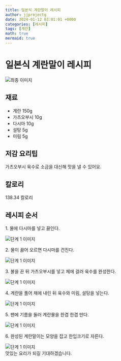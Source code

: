 ```yaml
---
title: 일본식 계란말이 레시피
author: jjprojectg
date: 2024-01-12 03:01:01 +0000
categories: [레시피]
tags: [계란]
math: true
mermaid: true
---
```

<meta name="og:type" content="website"/>
<meta charset="UTF-8"/>
<div class="header">
  <h1>일본식 계란말이 레시피</h1>
</div>

<div class="container my-4">
  <div class="row">
    <div class="col-12 col-md-6">
      <div class="recipe-image">
        <img src="http://www.foodsafetykorea.go.kr/uploadimg/20190408/20190408094414_1554684254971.jpg" class="step-image" alt="최종 이미지"/>
      </div>
    </div>
    <div class="col-12 col-md-6">
      <div class="ingredients">
        <h2>재료</h2>
        <ul class="card">
          <li> 계란 150g </li>
          <li>  가츠오부시 10g </li>
          <li>  다시마 10g </li>
          <li>  설탕 5g </li>
          <li>  미림 5g </li>
</ul>
      </div>
    </div>
    <div class="col-12 col-md-6">
      <div class="ingredients">
        <h2>저감 요리팁</h2>
        <div class="card"> 
          <p>
            가츠오부시 육수로 소금을 대신해 맛을 낼 수 있어요.
          </p>
        </div>
      </div>
      <div class="ingredients">
        <h2>칼로리</h2>
        <div class="card"> 
          <p>
            138.34 칼로리
          </p>
        </div>
      </div>
    </div>
  </div>

  <h2 class="my-4">레시피 순서</h2>
  <div class="card recipe-card">
    <div class="card-body recipe-step">
      <p class="card-text step-description">1. 물에 다시마를 넣고 끓인다.</p>
      <img src="http://www.foodsafetykorea.go.kr/uploadimg/20190408/20190408094453_1554684293710.jpg" alt="단계 1 이미지" class="step-image"/>
    </div>
  </div>
  <div class="card recipe-card">
    <div class="card-body recipe-step">
      <p class="card-text step-description">2. 물이 끓어 오르면 다시마를 건진다.</p>
      <img src="http://www.foodsafetykorea.go.kr/uploadimg/20190408/20190408094511_1554684311206.jpg" alt="단계 1 이미지" class="step-image"/>
    </div>
  </div>
  <div class="card recipe-card">
    <div class="card-body recipe-step">
      <p class="card-text step-description">3. 불을 끈 뒤 가츠오부시를 넣고 체에 걸러 육수를 완성한다.</p>
      <img src="http://www.foodsafetykorea.go.kr/uploadimg/20190408/20190408094540_1554684340109.jpg" alt="단계 1 이미지" class="step-image"/>
    </div>
  </div>
  <div class="card recipe-card">
    <div class="card-body recipe-step">
      <p class="card-text step-description">4. 계란을 풀어 채에 내린 뒤 육수와 미림, 설탕을 넣는다.</p>
      <img src="http://www.foodsafetykorea.go.kr/uploadimg/20190408/20190408094556_1554684356928.jpg" alt="단계 1 이미지" class="step-image"/>
    </div>
  </div>
  <div class="card recipe-card">
    <div class="card-body recipe-step">
      <p class="card-text step-description">5. 팬에 기름을 둘러 계란물을 한겹 한겹 만다.</p>
      <img src="http://www.foodsafetykorea.go.kr/uploadimg/20190408/20190408094611_1554684371874.jpg" alt="단계 1 이미지" class="step-image"/>
    </div>
  </div>
  <div class="card recipe-card">
    <div class="card-body recipe-step">
      <p class="card-text step-description">6. 완성된 계란말이는 모양을 잡고 한입크기로 자른다.</p>
      <img src="http://www.foodsafetykorea.go.kr/uploadimg/20190408/20190408094630_1554684390645.jpg" alt="단계 1 이미지" class="step-image"/>
    </div>
  </div>

</div>
맛있는 요리가 되길 기대하겠습니다.

